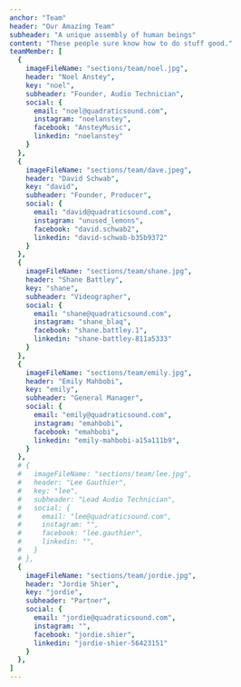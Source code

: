 ```yaml
---
anchor: "Team"
header: "Our Amazing Team"
subheader: "A unique assembly of human beings"
content: "These people sure know how to do stuff good."
teamMember: [
  {
    imageFileName: "sections/team/noel.jpg",
    header: "Noel Anstey",
    key: "noel",
    subheader: "Founder, Audio Technician",
    social: {
      email: "noel@quadraticsound.com",
      instagram: "noelanstey",
      facebook: "AnsteyMusic",
      linkedin: "noelanstey"
    }
  },
  {
    imageFileName: "sections/team/dave.jpeg",
    header: "David Schwab",
    key: "david",
    subheader: "Founder, Producer",
    social: {
      email: "david@quadraticsound.com",
      instagram: "unused_lemons",
      facebook: "david.schwab2",
      linkedin: "david-schwab-b35b9372"
    }
  },
  {
    imageFileName: "sections/team/shane.jpg",
    header: "Shane Battley",
    key: "shane",
    subheader: "Videographer",
    social: {
      email: "shane@quadraticsound.com",
      instagram: "shane_blaq",
      facebook: "shane.battley.1",
      linkedin: "shane-battley-811a5333"
    }
  },
  {
    imageFileName: "sections/team/emily.jpg",
    header: "Emily Mahbobi",
    key: "emily",
    subheader: "General Manager",
    social: {
      email: "emily@quadraticsound.com",
      instagram: "emahbobi",
      facebook: "emahbobi",
      linkedin: "emily-mahbobi-a15a111b9",
    }
  },
  # {
  #   imageFileName: "sections/team/lee.jpg",
  #   header: "Lee Gauthier",
  #   key: "lee",
  #   subheader: "Lead Audio Technician",
  #   social: {
  #     email: "lee@quadraticsound.com",
  #     instagram: "",
  #     facebook: "lee.gauthier",
  #     linkedin: "",
  #   }
  # },
  {
    imageFileName: "sections/team/jordie.jpg",
    header: "Jordie Shier",
    key: "jordie",
    subheader: "Partner",
    social: {
      email: "jordie@quadraticsound.com",
      instagram: "",
      facebook: "jordie.shier",
      linkedin: "jordie-shier-56423151"
    }
  },
]
---
```

